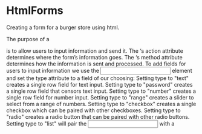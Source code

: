 ﻿# HtmlForms
Creating a form for a burger store using html.


The purpose of a <form> is to allow users to input information and send it.
The <form>‘s action attribute determines where the form’s information goes.
The <form>‘s method attribute determines how the information is sent and processed.
To add fields for users to input information we use the <input> element and set the type attribute to a field of our choosing:
Setting type to "text" creates a single row field for text input.
Setting type to "password" creates a single row field that censors text input.
Setting type to "number" creates a single row field for number input.
Setting type to "range" creates a slider to select from a range of numbers.
Setting type to "checkbox" creates a single checkbox which can be paired with other checkboxes.
Setting type to "radio" creates a radio button that can be paired with other radio buttons.
Setting type to "list" will pair the <input> with a <datalist> element.
Setting type to "submit" creates a submit button.
A <select> element is populated with <option> elements and renders a dropdown list selection.
A <datalist> element is populated with <option> elements and works with an <input> to search through choices.
A <textarea> element is a text input field that has a customizable area.
When a <form> is submitted, the name of the fields that accept input and the value of those fields are sent as name=value pairs.
Using the <form> element in conjunction with the other elements listed above allows us to create sites that take in consideration the wants and needs of our users. Take the opportunity to take what you’ve learned and apply it!
